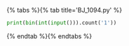 {% tabs %}{% tab title='BJ_1094.py' %}

```py
print(bin(int(input())).count('1'))
```

{% endtab %}{% endtabs %}
